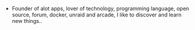 - Founder of alot apps, lover of technology, programming language, open source, forum, docker, unraid and arcade, I like to discover and learn new things..
  <br>























































